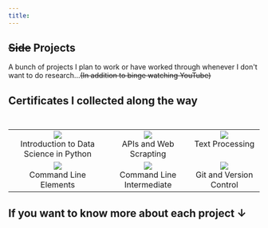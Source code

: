 ```yaml
---
title:
---
```


<html>
<head>
<style>
table, th, td {
  border: 0px solid black;
  border-collapse: collapse;
  text-align: bottom;
  vertical-align: baseline;
}
</style>
</head>
<body>

## ~~Side~~ Projects

A bunch of projects I plan to work or have worked through whenever I don't want to do research...~~(In addition to binge watching YouTube)~~

## Certificates I collected along the way
&nbsp;|&nbsp;|&nbsp;
:-:|:-:|:-:
<img src="/images/pandas_python_UofMichigan.png"><figcaption>Introduction to Data Science in Python</figcaption>|<img src="/images/dawn_duan_apis_web_scraping_python_skill_track.png"><figcaption>APIs and Web Scrapting</figcaption>|<img src="/images/dawn_duan_text_processing.png"><figcaption>Text Processing</figcaption>
<img src="/images/dawn_duan_command_line_elements.png"><figcaption>Command Line Elements</figcaption>|<img src="/images/dawn_duan_command_line_intermediate.png"><figcaption>Command Line Intermediate</figcaption>|<img src="/images/dawn_duan_git_and_vcs.png"><figcaption>Git and Version Control</figcaption>


## If you want to know more about each project ↓

